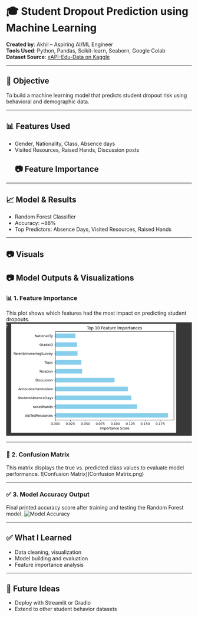 # 🎓 Student Dropout Prediction using Machine Learning

**Created by**: Akhil – Aspiring AI/ML Engineer  
**Tools Used**: Python, Pandas, Scikit-learn, Seaborn, Google Colab  
**Dataset Source**: [xAPI-Edu-Data on Kaggle](https://www.kaggle.com/datasets/aljarah/xAPI-Edu-Data)  

---

## 🎯 Objective  
To build a machine learning model that predicts student dropout risk using behavioral and demographic data.

---

## 📊 Features Used  
- Gender, Nationality, Class, Absence days  
- Visited Resources, Raised Hands, Discussion posts
  ## 📷 Feature Importance

---

## 📈 Model & Results  
- Random Forest Classifier  
- Accuracy: ~88%  
- Top Predictors: Absence Days, Visited Resources, Raised Hands

---

## 📷 Visuals  
## 📷 Model Outputs & Visualizations

### 📊 1. Feature Importance
This plot shows which features had the most impact on predicting student dropouts.
![Feature Importance](feature_importance.png)

---

### 🔷 2. Confusion Matrix
This matrix displays the true vs. predicted class values to evaluate model performance.
![Confusion Matrix](Confusion Matrix.png)

---

### ✅ 3. Model Accuracy Output
Final printed accuracy score after training and testing the Random Forest model.
![Model Accuracy](model_accuracy.png)


---

## ✅ What I Learned  
- Data cleaning, visualization  
- Model building and evaluation  
- Feature importance analysis

---

## 🚀 Future Ideas  
- Deploy with Streamlit or Gradio  
- Extend to other student behavior datasets
